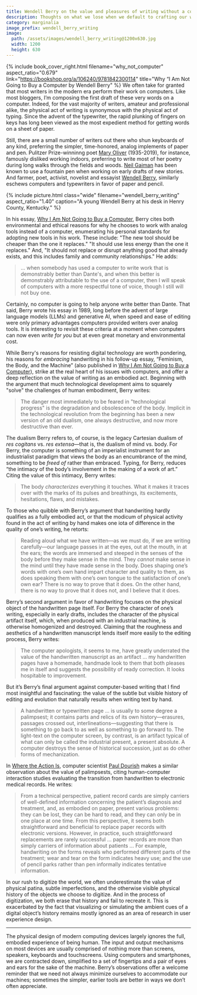 ```yaml
---
title: Wendell Berry on the value and pleasures of writing without a computer
description: Thoughts on what we lose when we default to crafting our words in a purely digital medium.
category: marginalia
image_prefix: wendell_berry_writing
image:
  path: /assets/images/wendell_berry_writing@1200x630.jpg
  width: 1200
  height: 630
---
```


{% include book_cover_right.html filename="why_not_computer" aspect_ratio="0.679" link="https://bookshop.org/a/106240/9781842300114" title="Why “I Am Not Going to Buy a Computer by Wendell Berry" %} We often take for granted that most writers in the modern era perform their work on computers. Like most bloggers, I’m composing the first draft of these very words on a computer. Indeed, for the vast majority of writers, amateur and professional alike, the physical act of writing is synonymous with the physical act of typing. Since the advent of the typewriter, the rapid plunking of fingers on keys has long been viewed as the most expedient method for getting words on a sheet of paper. 

Still, there are a small number of writers out there who shun keyboards of any kind, preferring the simpler, time-honored, analog implements of paper and pen. Pulitzer Prize-winninng poet [Mary Oliver](https://en.wikipedia.org/wiki/Mary_Oliver) (1935-2019), for instance, famously disliked working indoors, preferring to write most of her poetry during long walks through the fields and woods. [Neil Gaiman](https://en.wikipedia.org/wiki/Neil_Gaiman) has been known to use a fountain pen when working on early drafts of new stories. And farmer, poet, activist, novelist and essayist [Wendell Berry](https://en.wikipedia.org/wiki/Wendell_Berry), similarly eschews computers and typewriters in favor of paper and pencil. 

{% include picture.html class="wide" filename="wendell_berry_writing" aspect_ratio="1.40" caption="A young Wendell Berry at his desk in Henry County, Kentucky." %}

In his essay, [Why I Am Not Going to Buy a Computer](https://bookshop.org/p/books/why-i-am-not-going-to-buy-a-computer-essays-wendell-berry/14393101), Berry cites both environmental and ethical reasons for why he chooses to work with analog tools instead of a computer, enumerating his personal standards for adopting new tools in his work. These include: "The new tool should be cheaper than the one it replaces." "It should use less energy than the one it replaces." And, "It should not replace or disrupt anything good that already exists, and this includes family and community relationships." He adds:

> ... when somebody has used a computer to write work that is demonstrably better than Dante's, and when this better is demonstrably attributable to the use of a computer, then I will speak of computers with a more respectful tone of voice, though I still will not buy one.

Certainly, no computer is going to help anyone write better than Dante. That said, Berry wrote his essay in 1989, long before the advent of large language models (LLMs) and generative AI, when speed and ease of editing were only primary advantages computers provided writers over analog tools. It is interesting to revisit these criteria at a moment when computers can now even *write for you* but at even great monetary and environmental cost.

While Berry's reasons for resisting digital technology are worth pondering, his reasons for *embracing* handwriting in his follow-up essay, “Feminism, the Body, and the Machine” (also published in [Why I Am Not Going to Buy a Computer](https://bookshop.org/p/books/why-i-am-not-going-to-buy-a-computer-essays-wendell-berry/14393101)), strike at the real heart of his issues with computers, and offer a deep reflection on the value of writing as an embodied act. Beginning with the argument that much technological development aims to squarely "solve" the challenges of human embodiment, Berry writes:

> The danger most immediately to be feared in "technological progress" is the degradation and obsolescence of the body. Implicit in the technological revolution from the beginning has been a new version of an old dualism, one always destructive, and now more destructive than ever.

The dualism Berry refers to, of course, is the legacy Cartesian dualism of *res cogitans* vs. *res extensa*—that is, the dualism of mind vs. body. For Berry, the computer is something of an imperialist instrument for an industrialist paradigm that views the body as an encumbrance of the mind, something to be *freed of* rather than embraced. Typing, for Berry, reduces “the intimacy of the body’s involvement in the making of a work of art.” Citing the value of this intimacy, Berry writes:

> The body *characterizes* everything it touches. What it makes it traces over with the marks of its pulses and breathings, its excitements, hesitations, flaws, and mistakes.

To those who quibble with Berry’s argument that handwriting hardly qualifies as a fully embodied act, or that the modicum of physical activity found in the act of writing by hand makes one iota of difference in the quality of one’s writing, he retorts:

> Reading aloud what we have written—as we must do, if we are writing carefully—our language passes in at the eyes, out  at the mouth, in at the ears; the words are immersed and steeped in the senses of the body before they make sense in the mind. They *cannot* make sense in the mind until they have made sense in the body. Does shaping one’s words with one’s own hand impart character and quality to them, as does speaking them with one’s own tongue to the satisfaction of one’s own ear? There is no way to prove that it does. On the other hand, there is no way to prove that it does not, and I believe that it does.

Berry’s second argument in favor of handwriting focuses on the physical object of the handwritten page itself. For Berry the character of one’s writing, especially in early drafts, includes the character of the physical artifact itself, which, when produced with an industrial machine, is otherwise homogenized and destroyed. Claiming that the roughness and aesthetics of a handwritten manuscript lends itself more easily to the editing process, Berry writes:

> The computer apologists, it seems to me, have greatly underrated the value of the handwritten manuscript as an artifact ... my handwritten pages have a homemade, handmade look to them that both pleases me in itself and suggests the possibility of ready correction. It looks hospitable to improvement.

But it’s Berry’s final argument against computer-based writing that I find most insightful and fascinating: the value of the subtle but visible history of editing and evolution that naturally results when writing text by hand.

> A handwritten or typewritten page ... is usually to some degree a palimpsest; it contains parts and relics of its own history—erasures, passages crossed out, interlineations—suggesting that there is something to go back to as well as something to go forward to. The light-text on the computer screen, by contrast, is an artifact typical of what can only be called the industrial present, a present absolute. A computer destroys the sense of historical succession, just as do other forms of mechanization.

In [Where the Action Is](https://mitpress.mit.edu/9780262541787/where-the-action-is/), computer scientist [Paul Dourish](https://en.wikipedia.org/wiki/Paul_Dourish) makes a similar observation about the value of palimpsests, citing human-computer interaction studies evaluating the transition from handwritten to electronic medical records. He writes:

> From a technical perspective, patient record cards are simply carriers of well-defined information concerning the patient’s diagnosis and treatment, and, as embodied on paper, present various problems: they can be lost, they can be hard to read, and they can only be in one place at one time. From this perspective, it seems both straightforward and beneficial to replace paper records with electronic versions. However, in practice, such straightforward replacements are rarely successful ... paper records are more than simply carriers of information about patients ... For example, handwriting on the forms reveals who performed different parts of the treatment; wear and tear on the form indicates heavy use; and the use of pencil parks rather than pen informally indicates tentative information.

In our rush to digitize the world, we often underestimate the value of physical patina, subtle imperfections, and the otherwise visible physical history of the objects we choose to digitize. And in the process of digitization, we both erase that history and fail to recreate it. This is exacerbated by the fact that visualizing or simulating the ambient cues of a digital object’s history remains mostly ignored as an area of research in user experience design.

---

The physical design of modern computing devices largely ignores the full, embodied experience of being human. The input and output mechanisms on most devices are usually comprised of nothing more than screens, speakers, keyboards and touchscreens. Using computers and smartphones, we are contracted down, simplified to a set of fingertips and a pair of eyes and ears for the sake of the machine. Berry’s observations offer a welcome reminder that we need not always minimize ourselves to accommodate our machines; sometimes the simpler, earlier tools are better in ways we don’t often appreciate.

